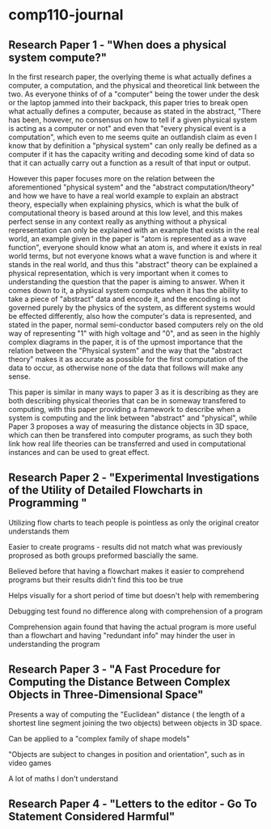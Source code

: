 # comp110-journal
## Research Paper 1 - "When does a physical system compute?"
In the first research paper, the overlying theme is what actually defines a computer, a computation, and the physical and theoretical link between the two. As everyone thinks of of a "computer" being the tower under the desk or the laptop jammed into their backpack, this paper tries to break open what actually defines a computer, because as stated in the abstract, "There has been, however,
no consensus on how to tell if a given physical system is acting as a computer or not" and even that "every physical event is a
computation", which even to me seems quite an outlandish claim as even I know that by definition a "physical system" can only really  be defined as a computer if it has the capacity writing and decoding some kind of data so that it can actually carry out a function as a result of that input or output. 

However this paper focuses more on the relation between the aforementioned "physical system" and the "abstract computation/theory" and how we have to have a real world example to explain an abstract theory, especially when explaining physics, which is what the bulk of computational theory is based around at this low level, and this makes perfect sense in any context really as anything without a physical representation can only be explained with an example that exists in the real world, an example given in the paper is "atom is represented as a wave function", everyone should know what an atom is, and where it exists in real world terms, but not everyone knows what a wave function is and where it stands in the real world, and thus this "abstract" theory can be explained a physical representation, which is very important when it comes to understanding the question that the paper is aiming to answer. When it comes down to it, a physical system computes when it has the ability to take a piece of "abstract" data and encode it, and the encoding is not governed purely by the physics of the system, as different systems would be effected differently, also how the computer's data is represented, and stated in the paper, normal semi-conductor based computers rely on the old way of representing "1" with high voltage and "0", and as seen in the highly complex diagrams in the paper, it is of the upmost importance that the relation between the "Physical system" and the way that the "abstract theory" makes it as accurate as possible for the first computation of the data to occur, as otherwise none of the data that follows will make any sense. 

This paper is similar in many ways to paper 3 as it is describing as they are both describing physical theories that can be in someway transfered to computing, with this paper providing a framework to describe when a system is computing and the link between "abstract" and "physical", while Paper 3 proposes a way of measuring the distance objects in 3D space, which can then be transfered into computer programs, as such they both link how real life theories can be transferred and used in computational instances and can be used to great effect. 


## Research Paper 2 - "Experimental Investigations of the Utility of Detailed Flowcharts in Programming "






Utilizing flow charts to teach people is pointless as only the original creator understands them

Easier to create programs - results did not match what was previously proprosed as both groups preformed bascially the same.

Believed before that having a flowchart makes it easier to comprehend programs but their results didn't find this too be true

Helps visually for a short period of time but doesn't help with remembering

Debugging test found no difference along with comprehension of a program

Comprehension again found that having the actual program is more useful than a flowchart and having "redundant info" may hinder the user in understanding the program

## Research Paper 3 - "A Fast Procedure for Computing the Distance Between Complex Objects in Three-Dimensional Space"

Presents a way of computing the "Euclidean" distance ( the length of a shortest line segment
joining the two objects) between objects in 3D space.

Can be applied to a "complex family of shape models" 

"Objects are subject to changes in position and orientation", such as in video games

A lot of maths I don't understand

## Research Paper 4 - "Letters to the editor - Go To Statement Considered Harmful"
